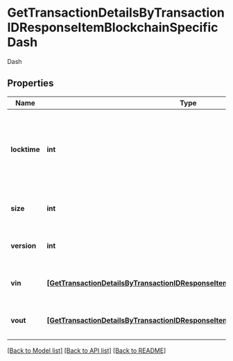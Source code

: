 # GetTransactionDetailsByTransactionIDResponseItemBlockchainSpecificDash

Dash

## Properties
Name | Type | Description | Notes
------------ | ------------- | ------------- | -------------
**locktime** | **int** | Represents the time at which a particular transaction can be added to the blockchain. | 
**size** | **int** | Represents the total size of this transaction. | 
**version** | **int** | Represents transaction version number. | 
**vin** | [**[GetTransactionDetailsByTransactionIDResponseItemBlockchainSpecificDashVin]**](GetTransactionDetailsByTransactionIDResponseItemBlockchainSpecificDashVin.md) | Represents the transaction inputs. | 
**vout** | [**[GetTransactionDetailsByTransactionIDResponseItemBlockchainSpecificDashVout]**](GetTransactionDetailsByTransactionIDResponseItemBlockchainSpecificDashVout.md) | Represents the transaction outputs. | 

[[Back to Model list]](../README.md#documentation-for-models) [[Back to API list]](../README.md#documentation-for-api-endpoints) [[Back to README]](../README.md)



